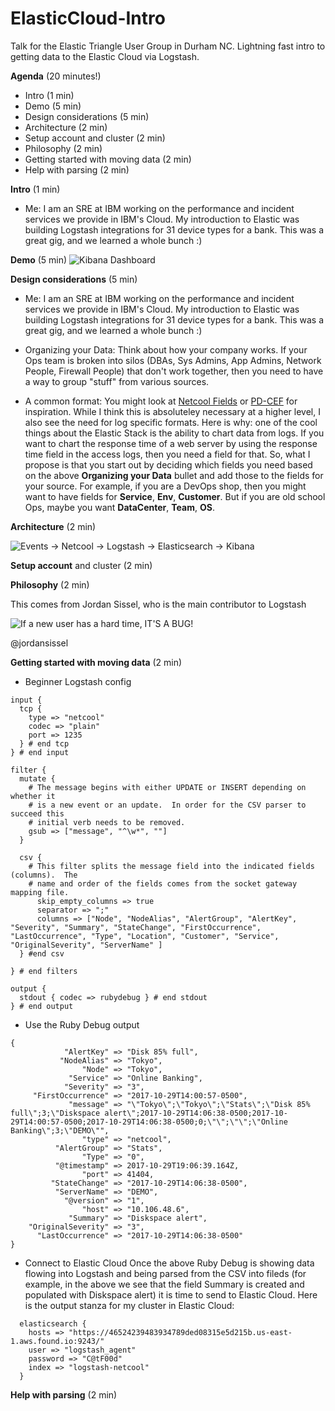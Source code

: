 # ElasticCloud-Intro
Talk for the Elastic Triangle User Group in Durham NC.  Lightning fast intro to getting data to the Elastic Cloud via Logstash.

**Agenda** (20 minutes!)
- Intro (1 min)
- Demo (5 min)
- Design considerations (5 min)
- Architecture (2 min)
- Setup account and cluster (2 min)
- Philosophy (2 min)
- Getting started with moving data (2 min)
- Help with parsing (2 min)

**Intro** (1 min)
- Me: I am an SRE at IBM working on the performance and incident services we provide in IBM's Cloud.  My introduction to Elastic was building Logstash integrations for 31 device types for a bank.  This was a great gig, and we learned a whole bunch :)

**Demo** (5 min)
![Kibana Dashboard](https://user-images.githubusercontent.com/25182304/32256184-e9272b5c-be83-11e7-873f-5dfb011c8180.png)

**Design considerations** (5 min)
- Me: I am an SRE at IBM working on the performance and incident services we provide in IBM's Cloud.  My introduction to Elastic was building Logstash integrations for 31 device types for a bank.  This was a great gig, and we learned a whole bunch :)

- Organizing your Data: Think about how your company works.  If your Ops team is broken into silos (DBAs, Sys Admins, App Admins, Network People, Firewall People) that don't work together, then you need to have a way to group "stuff" from various sources.

- A common format: You might look at <a href="https://ibm.co/2A3qIiz" target="_blank"> Netcool Fields</a> or <a href="https://support.pagerduty.com/v1/docs/pd-cef" target="_blank">PD-CEF</a> for inspiration.  While I think this is absoluteley necessary at a higher level, I also see the need for log specific formats.  Here is why: one of the cool things about the Elastic Stack is the ability to chart data from logs.  If you want to chart the response time of a web server by using the response time field in the access logs, then you need a field for that.  So, what I propose is that you start out by deciding which fields you need based on the above **Organizing your Data** bullet and add those to the fields for your source.  For example, if you are a DevOps shop, then you might want to have fields for **Service**, **Env**, **Customer**.  But if you are old school Ops, maybe you want **DataCenter**, **Team**, **OS**. 

**Architecture** (2 min)

![Events -> Netcool -> Logstash -> Elasticsearch -> Kibana](https://user-images.githubusercontent.com/25182304/32248340-c0aeeade-be5b-11e7-8789-a86c9e18c277.png)

**Setup account** and cluster (2 min)

**Philosophy** (2 min)

This comes from Jordan Sissel, who is the main contributor to Logstash

![If a new user has a hard time, IT'S A BUG!](https://user-images.githubusercontent.com/25182304/32244045-b4ef4364-be4d-11e7-8726-c79d62af2946.png)

@jordansissel

**Getting started with moving data** (2 min)
- Beginner Logstash config
```
input {
  tcp {
    type => "netcool"
    codec => "plain"
    port => 1235
  } # end tcp
} # end input

filter {
  mutate {
    # The message begins with either UPDATE or INSERT depending on whether it 
    # is a new event or an update.  In order for the CSV parser to succeed this 
    # initial verb needs to be removed.
    gsub => ["message", "^\w*", ""]
  }

  csv {
    # This filter splits the message field into the indicated fields (columns).  The 
    # name and order of the fields comes from the socket gateway mapping file.
      skip_empty_columns => true
      separator => ";"
      columns => ["Node", "NodeAlias", "AlertGroup", "AlertKey", "Severity", "Summary", "StateChange", "FirstOccurrence", "LastOccurrence", "Type", "Location", "Customer", "Service", "OriginalSeverity", "ServerName" ] 
  } #end csv

} # end filters

output {
  stdout { codec => rubydebug } # end stdout 
} # end output
```
- Use the Ruby Debug output
```
{
            "AlertKey" => "Disk 85% full",
           "NodeAlias" => "Tokyo",
                "Node" => "Tokyo",
             "Service" => "Online Banking",
            "Severity" => "3",
     "FirstOccurrence" => "2017-10-29T14:00:57-0500",
             "message" => "\"Tokyo\";\"Tokyo\";\"Stats\";\"Disk 85% full\";3;\"Diskspace alert\";2017-10-29T14:06:38-0500;2017-10-29T14:00:57-0500;2017-10-29T14:06:38-0500;0;\"\";\"\";\"Online Banking\";3;\"DEMO\"",
                "type" => "netcool",
          "AlertGroup" => "Stats",
                "Type" => "0",
          "@timestamp" => 2017-10-29T19:06:39.164Z,
                "port" => 41404,
         "StateChange" => "2017-10-29T14:06:38-0500",
          "ServerName" => "DEMO",
            "@version" => "1",
                "host" => "10.106.48.6",
             "Summary" => "Diskspace alert",
    "OriginalSeverity" => "3",
      "LastOccurrence" => "2017-10-29T14:06:38-0500"
}
```
- Connect to Elastic Cloud
Once the above Ruby Debug is showing data flowing into Logstash and being parsed from the CSV into fileds (for example, in the above we see that the field Summary is created and populated with Diskspace alert) it is time to send to Elastic Cloud.  Here is the output stanza for my cluster in Elastic Cloud:
```
  elasticsearch {
    hosts => "https://46524239483934789ded08315e5d215b.us-east-1.aws.found.io:9243/"
    user => "logstash_agent"
    password => "C@tF00d"
    index => "logstash-netcool"
  }
  ```

**Help with parsing** (2 min)
